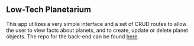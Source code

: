 ## Low-Tech Planetarium

This app utilizes a very simple interface and a set of CRUD routes to allow the user to view facts about planets, and to create, update or delete planet objects. The repo for the back-end can be found <a href="https://github.com/sgerpdx/planet-server-two">here</a>.


